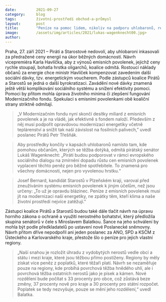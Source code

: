 ```yaml
---
date:         2021-09-27
category:     blog
tags:         životní-prostředí obchod-a-průmysl
layout:       post
title:        "Peníze na pomoc lidem, nikoliv na podporu uhlobaronů, reagují Piráti a Starostové na plány vicepremiéra Havlíčka"
image:        /assets/img/articles/2021/lukas-wagenknecht00.jpg> 
author:       
---
```



 

Praha, 27. září 2021 – Piráti a Starostové nedovolí, aby uhlobaroni inkasovali za předražené ceny energií na úkor běžných domácností. Návrh vicepremiéra Karla Havlíčka, aby z výnosů emisních povolenek, jejichž ceny rychle stoupají, bohatla hrstka oligarchů, koalice odmítá. Rostoucí náklady občanů za energie chce ministr Havlíček kompenzovat zavedením další sociální dávky, tzv. energetickým voucherem. Podle zástupců koalice Pirátů a Starostů se jedná o další byrokratizaci. Zavádění nové dávky znamená ještě větší komplikování sociálního systému a snížení efektivity pomoci. Pomoci by přitom mohla úprava životního minima či zlepšení fungování Modernizačního fondu. Spekulaci s emisními povolenkami obě koaliční strany striktně odmítají. 

> „V Modernizačním fondu nyní skončí desítky miliard z emisních povolenek a je na vládě, jak efektivně s fondem naloží. Především z něj musí podpořit opravdovou modernizaci energetiky včetně teplárenství a snížit tak naší závislost na fosilních palivech,” uvedl poslanec Pirátů Petr Třešňák. 

> Aby prostředky končily v kapsách uhlobaronů namísto tam, kde pomohou občanům, kterých se těžba dotýká, odmítá pirátský senátor Lukáš Wagenknecht: „Piráti budou podporovat v rámci evropského sociálního dialogu na zmírnění dopadu růstu cen emisních povolenek vyplacení těchto peněz pro běžné spotřebitele. To znamená pro všechny domácnosti, nejen pro vyvolenou hrstku.“ 

> Josef Bernard, kandidát Starostů v Plzeňském kraji, varoval před zneužíváním systému emisních povolenek k jiným účelům, než jsou určeny: „To už je opravdu blázinec. Peníze z emisních povolenek musí jít na modernizaci naší energetiky, ne zpátky těm, kteří klima a naše životní prostředí nejvíce zatěžují.”

Zástupci koalice Pirátů a Starostů budou také dále tlačit návrh na úpravu horního zákona o ochraně a využití nerostného bohatství, který předložila skupina senátorů v čele s Miroslavem Balatkou. Šance na jeho schválení by mohla být podle předkladatelů po ustavení nové Poslanecké sněmovny. Návrh přitom dříve nepodpořil ani jeden poslanec za ANO, SPD a KSČM z Ústeckého a Karlovarského kraje, přestože šlo o peníze pro jejich vlastní regiony. 

> „Naší snahou je rozložit úhradu z vydobytých nerostů vedle obcí a státu i mezi kraje, které jsou těžbou přímo postiženy. Regiony by měly získat více peněz z poplatků, které těžaři platí. Návrh se nezaměřuje pouze na regiony, kde probíhá povrchová těžba hnědého uhlí, ale i povrchová těžba ostatních nerostů jako je písek a kámen. Nové rozdělení bude počítat s 33 procenty pro obce, což zůstává beze změny, 37 procenty nově pro kraje a 30 procenty pro státní rozpočet. Poplatek se tedy nezvyšuje, pouze se mění jeho rozdělení,“ uvedl Balatka. 
